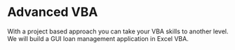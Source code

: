 # Advanced VBA

With a project based approach you can take your VBA skills to another level. We will build a GUI loan management application in Excel VBA.